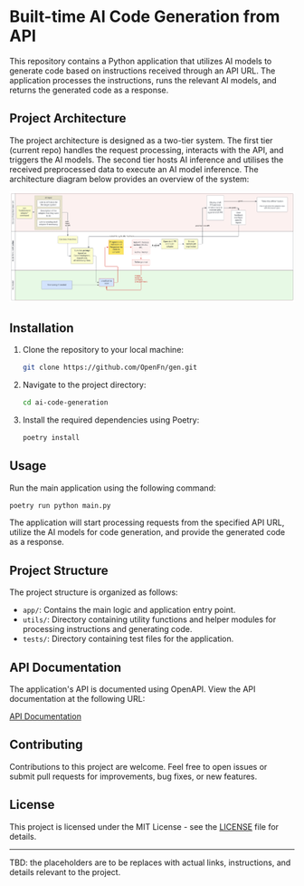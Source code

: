 # Built-time AI Code Generation from API

This repository contains a Python application that utilizes AI models to generate code based on instructions received through an API URL. The application processes the instructions, runs the relevant AI models, and returns the generated code as a response. 

## Project Architecture

The project architecture is designed as a two-tier system. The first tier (current repo) handles the request processing, interacts with the API, and triggers the AI models. The second tier hosts AI inference and utilises the received preprocessed data to execute an AI model inference. The architecture diagram below provides an overview of the system:

![Architecture Diagram](./assets/system-proposal.png)



## Installation

1. Clone the repository to your local machine:

   ```bash
   git clone https://github.com/OpenFn/gen.git
   ```

2. Navigate to the project directory:

   ```bash
   cd ai-code-generation
   ```

3. Install the required dependencies using Poetry:

   ```bash
   poetry install
   ```

## Usage

Run the main application using the following command:

```bash
poetry run python main.py
```

The application will start processing requests from the specified API URL, utilize the AI models for code generation, and provide the generated code as a response.

## Project Structure

The project structure is organized as follows:

- `app/`: Contains the main logic and application entry point.
- `utils/`: Directory containing utility functions and helper modules for processing instructions and generating code.
- `tests/`: Directory containing test files for the application.

## API Documentation

The application's API is documented using OpenAPI. View the API documentation at the following URL:

[API Documentation](https://yourapidocumentationurl.com)

## Contributing

Contributions to this project are welcome. Feel free to open issues or submit pull requests for improvements, bug fixes, or new features.

## License

This project is licensed under the MIT License - see the [LICENSE](LICENSE) file for details.

---

TBD: the placeholders are to be replaces with actual links, instructions, and details relevant to the project.
